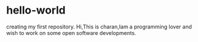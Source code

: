 # hello-world
creating my first repository.
Hi,This is charan,Iam a programming lover and wish to work on some open software developments.
